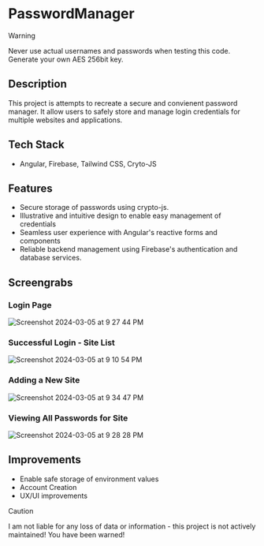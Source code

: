 # PasswordManager
>[!WARNING] 
> Never use actual usernames and passwords when testing this code.
> Generate your own AES 256bit key.

## Description
This project is attempts to recreate a secure and convienent password manager. It allow users to safely store and manage login credentials for multiple websites and applications.

## Tech Stack
- Angular, Firebase, Tailwind CSS, Cryto-JS

## Features
- Secure storage of passwords using crypto-js.
- Illustrative and intuitive design to enable easy management of credentials
- Seamless user experience with Angular's reactive forms and components
- Reliable backend management using Firebase's authentication and database services.

## Screengrabs
### Login Page
![Screenshot 2024-03-05 at 9 27 44 PM](https://github.com/darylcty/DPWM/assets/124702698/ff4650a1-e0ed-499c-abc0-170ec31dfabf)

### Successful Login - Site List
![Screenshot 2024-03-05 at 9 10 54 PM](https://github.com/darylcty/DPWM/assets/124702698/ce733e23-d9fb-4256-bdc2-0a4b10f39313)

### Adding a New Site
![Screenshot 2024-03-05 at 9 34 47 PM](https://github.com/darylcty/DPWM/assets/124702698/e2c6a889-d6f9-4c38-bb8e-19ee92d01307)

### Viewing All Passwords for Site
![Screenshot 2024-03-05 at 9 28 28 PM](https://github.com/darylcty/DPWM/assets/124702698/095625f3-04e2-43d2-af8a-bfd21337d1f5)


## Improvements
- Enable safe storage of environment values
- Account Creation
- UX/UI improvements

>[!CAUTION]
> I am not liable for any loss of data or information - this project is not actively maintained!
>You have been warned!
